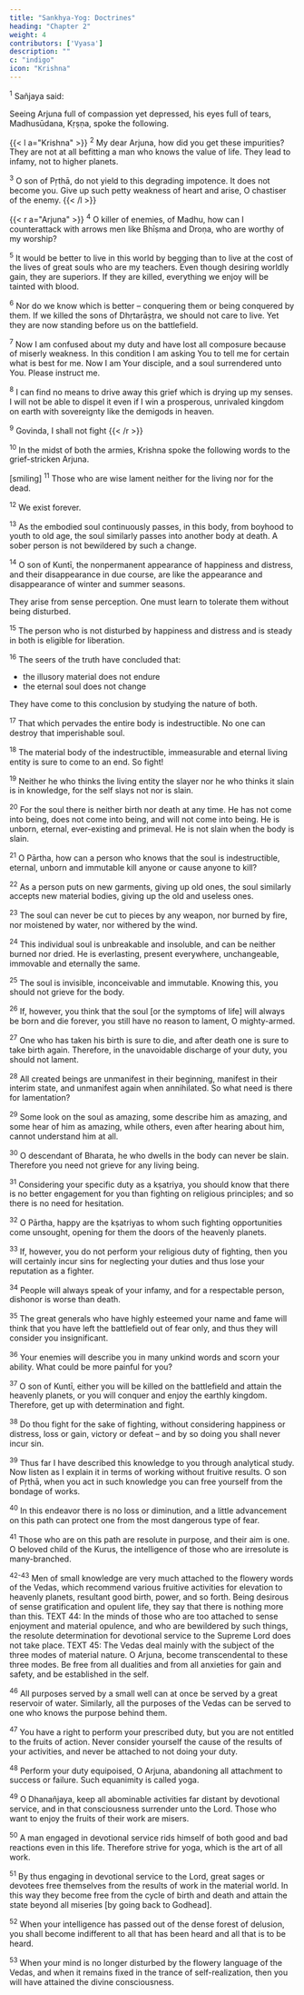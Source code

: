 ```yaml
---
title: "Sankhya-Yog: Doctrines"
heading: "Chapter 2"
weight: 4
contributors: ['Vyasa']
description: ""
c: "indigo"
icon: "Krishna"
---
```



<!-- Sanjaya.

He was filled with such compassion and grief.  -->
<!-- With eyes tear-dimmed, despondent, in stern words
The Driver, Madhusudan, thus addressed: -->

<sup>1</sup> Sañjaya said:

Seeing Arjuna full of compassion yet depressed, his eyes full of tears, Madhusūdana, Kṛṣṇa, spoke the following.

{{< l a="Krishna" >}}
<sup>2</sup> My dear Arjuna, how did you get these impurities? They are not at all befitting a man who knows the value of life. They lead to infamy, not to higher planets.

<sup>3</sup> O son of Pṛthā, do not yield to this degrading impotence. It does not become you. Give up such petty weakness of heart and arise, O chastiser of the enemy.
{{< /l >}}


{{< r a="Arjuna" >}}
<sup>4</sup> O killer of enemies, of Madhu, how can I counterattack with arrows men like Bhīṣma and Droṇa, who are worthy of my worship?

<sup>5</sup> It would be better to live in this world by begging than to live at the cost of the lives of great souls who are my teachers. Even though desiring worldly gain, they are superiors. If they are killed, everything we enjoy will be tainted with blood.

<sup>6</sup> Nor do we know which is better – conquering them or being conquered by them. If we killed the sons of Dhṛtarāṣṭra, we should not care to live. Yet they are now standing before us on the battlefield.

<sup>7</sup> Now I am confused about my duty and have lost all composure because of miserly weakness. In this condition I am asking You to tell me for certain what is best for me. Now I am Your disciple, and a soul surrendered unto You. Please instruct me.

<sup>8</sup> I can find no means to drive away this grief which is drying up my senses. I will not be able to dispel it even if I win a prosperous, unrivaled kingdom on earth with sovereignty like the demigods in heaven.

<sup>9</sup> Govinda, I shall not fight
{{< /r >}}

<!-- Bharata -->

<sup>10</sup> In the midst of both the armies, Krishna spoke the following words to the grief-stricken Arjuna.

<!-- O descendant of India, at that time Kṛṣṇa, smiling,  -->

[smiling]  <sup>11</sup> <!-- While speaking learned words, you are mourning for what is not worthy of grief.  --> Those who are wise lament neither for the living nor for the dead.

<sup>12</sup> We exist forever.
<!-- Never was there a time when I did not exist, nor you, nor all these kings; nor in the future shall any of us cease to be. -->

<sup>13</sup> As the embodied soul continuously passes, in this body, from boyhood to youth to old age, the soul similarly passes into another body at death. A sober person is not bewildered by such a change.

<sup>14</sup> O son of Kuntī, the nonpermanent appearance of happiness and distress, and their disappearance in due course, are like the appearance and disappearance of winter and summer seasons. 

They arise from sense perception. One must learn to tolerate them without being disturbed.

<sup>15</sup> The person who is not disturbed by happiness and distress and is steady in both is eligible for liberation.

<sup>16</sup> The seers of the truth have concluded that:
- the illusory material does not endure
- the eternal soul does not change

<!-- nonexistent [the material body] there is no endurance and of the eternal [the soul] there is no change.  -->
They have come to this conclusion by studying the nature of both.

<sup>17</sup> That which pervades the entire body is indestructible. No one can destroy that imperishable soul.

<sup>18</sup> The material body of the indestructible, immeasurable and eternal living entity is sure to come to an end. So fight!


<sup>19</sup> Neither he who thinks the living entity the slayer nor he who thinks it slain is in knowledge, for the self slays not nor is slain.

<sup>20</sup> For the soul there is neither birth nor death at any time. He has not come into being, does not come into being, and will not come into being. He is unborn, eternal, ever-existing and primeval. He is not slain when the body is slain.

<sup>21</sup> O Pārtha, how can a person who knows that the soul is indestructible, eternal, unborn and immutable kill anyone or cause anyone to kill?

<sup>22</sup> As a person puts on new garments, giving up old ones, the soul similarly accepts new material bodies, giving up the old and useless ones.

<sup>23</sup> The soul can never be cut to pieces by any weapon, nor burned by fire, nor moistened by water, nor withered by the wind.

<sup>24</sup> This individual soul is unbreakable and insoluble, and can be neither burned nor dried. He is everlasting, present everywhere, unchangeable, immovable and eternally the same.

<sup>25</sup> The soul is invisible, inconceivable and immutable. Knowing this, you should not grieve for the body.

<sup>26</sup> If, however, you think that the soul [or the symptoms of life] will always be born and die forever, you still have no reason to lament, O mighty-armed.

<sup>27</sup> One who has taken his birth is sure to die, and after death one is sure to take birth again. Therefore, in the unavoidable discharge of your duty, you should not lament.

<sup>28</sup> All created beings are unmanifest in their beginning, manifest in their interim state, and unmanifest again when annihilated. So what need is there for lamentation?

<sup>29</sup> Some look on the soul as amazing, some describe him as amazing, and some hear of him as amazing, while others, even after hearing about him, cannot understand him at all.

<sup>30</sup> O descendant of Bharata, he who dwells in the body can never be slain. Therefore you need not grieve for any living being.

<sup>31</sup> Considering your specific duty as a kṣatriya, you should know that there is no better engagement for you than fighting on religious principles; and so there is no need for hesitation.

<sup>32</sup> O Pārtha, happy are the kṣatriyas to whom such fighting opportunities come unsought, opening for them the doors of the heavenly planets.

<sup>33</sup> If, however, you do not perform your religious duty of fighting, then you will certainly incur sins for neglecting your duties and thus lose your reputation as a fighter.

<sup>34</sup> People will always speak of your infamy, and for a respectable person, dishonor is worse than death.

<sup>35</sup> The great generals who have highly esteemed your name and fame will think that you have left the battlefield out of fear only, and thus they will consider you insignificant.

<sup>36</sup> Your enemies will describe you in many unkind words and scorn your ability. What could be more painful for you?

<sup>37</sup> O son of Kuntī, either you will be killed on the battlefield and attain the heavenly planets, or you will conquer and enjoy the earthly kingdom. Therefore, get up with determination and fight.

<sup>38</sup> Do thou fight for the sake of fighting, without considering happiness or distress, loss or gain, victory or defeat – and by so doing you shall never incur sin.

<sup>39</sup> Thus far I have described this knowledge to you through analytical study. Now listen as I explain it in terms of working without fruitive results. O son of Pṛthā, when you act in such knowledge you can free yourself from the bondage of works.

<sup>40</sup> In this endeavor there is no loss or diminution, and a little advancement on this path can protect one from the most dangerous type of fear.

<sup>41</sup> Those who are on this path are resolute in purpose, and their aim is one. O beloved child of the Kurus, the intelligence of those who are irresolute is many-branched.

<sup>42-43</sup> Men of small knowledge are very much attached to the flowery words of the Vedas, which recommend various fruitive activities for elevation to heavenly planets, resultant good birth, power, and so forth. Being desirous of sense gratification and opulent life, they say that there is nothing more than this.
TEXT 44: In the minds of those who are too attached to sense enjoyment and material opulence, and who are bewildered by such things, the resolute determination for devotional service to the Supreme Lord does not take place.
TEXT 45: The Vedas deal mainly with the subject of the three modes of material nature. O Arjuna, become transcendental to these three modes. Be free from all dualities and from all anxieties for gain and safety, and be established in the self.

<sup>46</sup> All purposes served by a small well can at once be served by a great reservoir of water. Similarly, all the purposes of the Vedas can be served to one who knows the purpose behind them.

<sup>47</sup> You have a right to perform your prescribed duty, but you are not entitled to the fruits of action. Never consider yourself the cause of the results of your activities, and never be attached to not doing your duty.

<sup>48</sup> Perform your duty equipoised, O Arjuna, abandoning all attachment to success or failure. Such equanimity is called yoga.

<sup>49</sup> O Dhanañjaya, keep all abominable activities far distant by devotional service, and in that consciousness surrender unto the Lord. Those who want to enjoy the fruits of their work are misers.

<sup>50</sup> A man engaged in devotional service rids himself of both good and bad reactions even in this life. Therefore strive for yoga, which is the art of all work.

<sup>51</sup> By thus engaging in devotional service to the Lord, great sages or devotees free themselves from the results of work in the material world. In this way they become free from the cycle of birth and death and attain the state beyond all miseries [by going back to Godhead].

<sup>52</sup> When your intelligence has passed out of the dense forest of delusion, you shall become indifferent to all that has been heard and all that is to be heard.

<sup>53</sup> When your mind is no longer disturbed by the flowery language of the Vedas, and when it remains fixed in the trance of self-realization, then you will have attained the divine consciousness.

